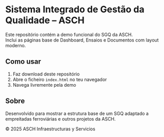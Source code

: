 
# Sistema Integrado de Gestão da Qualidade – ASCH

Este repositório contém a demo funcional do SGQ da ASCH.  
Inclui as páginas base de Dashboard, Ensaios e Documentos com layout moderno.

## Como usar

1. Faz download deste repositório
2. Abre o ficheiro `index.html` no teu navegador
3. Navega livremente pela demo

## Sobre

Desenvolvido para mostrar a estrutura base de um SGQ adaptado a empreitadas ferroviárias e outros projetos da ASCH.

© 2025 ASCH Infraestructuras y Servicios
